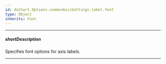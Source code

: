 ```yaml
---
id: dxChart.Options.commonAxisSettings.label.font
type: Object
inherits: Font
---
```

---
##### shortDescription
Specifies font options for axis labels.

---
